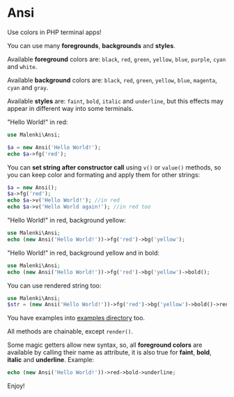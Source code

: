 # Ansi

Use colors in PHP terminal apps!

You can use many **foregrounds**, **backgrounds** and **styles**.

Available **foreground** colors are: `black`, `red`, `green`, `yellow`, `blue`, `purple`, `cyan` and `white`.

Available **background** colors are:  `black`, `red`, `green`, `yellow`, `blue`, `magenta`, `cyan` and `gray`.

Available **styles** are: `faint`, `bold`, `italic` and `underline`, but this effects may appear in different way into some terminals.

"Hello World!" in red:

``` php
use Malenki\Ansi;

$a = new Ansi('Hello World!');
echo $a->fg('red');
```

You can **set string after constructor call** using `v()` or `value()` methods, so you can keep color and formating and apply them for other strings:

```php
$a = new Ansi();
$a->fg('red');
echo $a->v('Hello World!'); //in red
echo $a->v('Hello World again!'); //in red too

```

"Hello World!" in red, background yellow:

``` php
use Malenki\Ansi;
echo (new Ansi('Hello World!'))->fg('red')->bg('yellow');
```

"Hello World!" in red, background yellow and in bold:

``` php
use Malenki\Ansi;
echo (new Ansi('Hello World!'))->fg('red')->bg('yellow')->bold();
```

You can use rendered string too:
``` php
use Malenki\Ansi;
$str = (new Ansi('Hello World!'))->fg('red')->bg('yellow')->bold()->render();
```

You have examples into [examples directory](https://github.com/malenkiki/ansi/tree/master/examples) too.

All methods are chainable, except `render()`.


Some magic getters allow new syntax, so, all **foreground colors** are available by calling their name as attribute, it is also true for **faint**, **bold**, **italic** and **underline**. Example:

```php
echo (new Ansi('Hello World!'))->red->bold->underline;
```

Enjoy!
